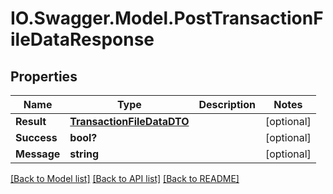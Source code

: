 # IO.Swagger.Model.PostTransactionFileDataResponse
## Properties

Name | Type | Description | Notes
------------ | ------------- | ------------- | -------------
**Result** | [**TransactionFileDataDTO**](TransactionFileDataDTO.md) |  | [optional] 
**Success** | **bool?** |  | [optional] 
**Message** | **string** |  | [optional] 

[[Back to Model list]](../README.md#documentation-for-models) [[Back to API list]](../README.md#documentation-for-api-endpoints) [[Back to README]](../README.md)

